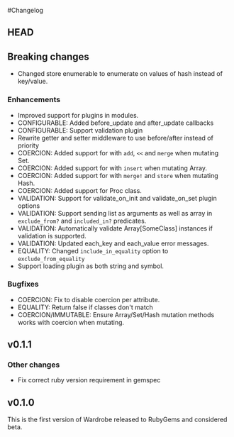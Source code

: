 #Changelog

## HEAD

## Breaking changes

* Changed store enumerable to enumerate on values of hash instead of key/value.

### Enhancements

* Improved support for plugins in modules.
* CONFIGURABLE: Added before_update and after_update callbacks
* CONFIGURABLE: Support validation plugin
* Rewrite getter and setter middleware to use before/after instead of priority
* COERCION: Added support for with `add`, `<<` and `merge` when mutating Set.
* COERCION: Added support for with `insert` when mutating Array.
* COERCION: Added support for with `merge!` and `store` when mutating Hash.
* COERCION: Added support for Proc class.
* VALIDATION: Support for validate_on_init and validate_on_set plugin options
* VALIDATION: Support sending list as arguments as well as array in
  `exclude_from?` and `included_in?` predicates.
* VALIDATION: Automatically validate Array[SomeClass] instances if validation
  is supported.
* VALIDATION: Updated each_key and each_value error messages.
* EQUALITY: Changed `include_in_equality` option to  `exclude_from_equality`
* Support loading plugin as both string and symbol.

### Bugfixes

* COERCION: Fix to disable coercion per attribute.
* EQUALITY: Return false if classes don't match
* COERCION/IMMUTABLE: Ensure Array/Set/Hash mutation methods works with coercion when mutating.

## v0.1.1

### Other changes

* Fix correct ruby version requirement in gemspec

## v0.1.0

This is the first version of Wardrobe released to RubyGems and considered beta.
